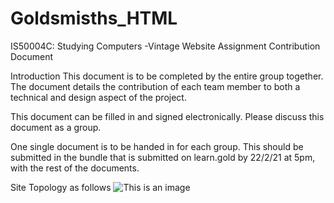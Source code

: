 # Goldsmisths_HTML
IS50004C: Studying Computers -Vintage Website Assignment
Contribution Document


Introduction
This document is to be completed by the entire group together. The document details the contribution of each team member to both a technical and design aspect of the project. 

This document can be filled in and signed electronically. Please discuss this document as a group.

One single document is to be handed in for each group. This should be submitted in the bundle that is submitted on learn.gold by 22/2/21 at 5pm, with the rest of the documents.

Site Topology as follows
![This is an image](https://miro.medium.com/max/2000/1*tjoajjTY-bV5KdS3dPDAqw.png)
